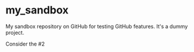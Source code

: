 # my_sandbox
My sandbox repository on GitHub for testing GitHub features.
It's a dummy project.

Consider the #2